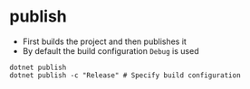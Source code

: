 # publish

- First builds the project and then publishes it
- By default the build configuration `Debug` is used

```shell
dotnet publish
dotnet publish -c "Release" # Specify build configuration
```
